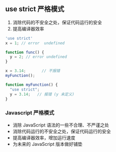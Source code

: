 ## use strict 严格模式

1. 消除代码的不安全之处，保证代码运行的安全
2. 提高编译器效率

```js
'use strict'
x = 1; // error  undefined

function func() {
  y = 2; // error undefined
}
```

```js
x = 3.14;       // 不报错
myFunction();

function myFunction() {
  "use strict";
  y = 3.14;   // 报错 (y 未定义)
}
```

### Javascript 严格模式
* 消除 JavaScript 语法的一些不合理、不严谨之处
* 消除代码运行的不安全之处，保证代码运行的安全
* 提高编译器效率，增加运行速度
* 为未来的 JavaScript 版本做好铺垫